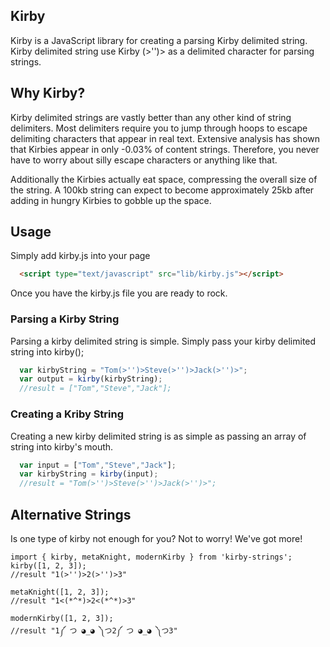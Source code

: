 ## Kirby
Kirby is a JavaScript library for creating a parsing Kirby delimited string. Kirby delimited string use Kirby (>'')> as a delimited character for parsing strings.

## Why Kirby?

Kirby delimited strings are vastly better than any other kind of string delimiters. Most delimiters require you to jump through hoops to escape delimiting characters that appear in real text. Extensive analysis has shown that Kirbies appear in only -0.03% of content strings. Therefore, you never have to worry about silly escape characters or anything like that.

Additionally the Kirbies actually eat space, compressing the overall size of the string. A 100kb string can expect to become approximately 25kb after adding in hungry Kirbies to gobble up the space.

## Usage

Simply add kirby.js into your page
```html
  <script type="text/javascript" src="lib/kirby.js"></script>
```
Once you have the kirby.js file you are ready to rock.

### Parsing a Kirby String
Parsing a kirby delimited string is simple. Simply pass your kirby delimited string into kirby();
```js
  var kirbyString = "Tom(>'')>Steve(>'')>Jack(>'')>";
  var output = kirby(kirbyString);
  //result = ["Tom","Steve","Jack"];
```
### Creating a Kriby String
Creating a new kirby delimited string is as simple as passing an array of string into kirby's mouth.
```js
  var input = ["Tom","Steve","Jack"];
  var kirbyString = kirby(input);
  //result = "Tom(>'')>Steve(>'')>Jack(>'')>";
```

## Alternative Strings
Is one type of kirby not enough for you? Not to worry! We've got more!

```
import { kirby, metaKnight, modernKirby } from 'kirby-strings';
kirby([1, 2, 3]);
//result "1(>'')>2(>'')>3"

metaKnight([1, 2, 3]);
//result "1<(*^*)>2<(*^*)>3"

modernKirby([1, 2, 3]);
//result "1༼ つ ◕_◕ ༽つ2༼ つ ◕_◕ ༽つ3"
```
